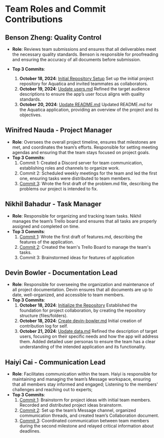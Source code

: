 # Team Roles and Commit Contributions

## Benson Zheng: Quality Control
- **Role**: Reviews team submissions and ensures that all deliverables meet the necessary quality standards. Benson is responsible for proofreading and ensuring the accuracy of all documents before submission.

- **Top 3 Commits**:
   1. **October 18, 2024**: [Initial Repository Setup](https://github.com/batterydied/Aquatica/commit/48e9c9e28af274d026659d49c735a3daf2118f46) Set up the initial project repository for Aquatica and invited teammates as collaborators.
   2. **October 19, 2024**: [Update users.md](https://github.com/batterydied/Aquatica/commit/b148286321d5930a7b7c9348db42249470693653) Refined the target audience descriptions to ensure the app’s user focus aligns with quality standards.
   3. **October 20, 2024**: [Update README.md](https://github.com/batterydied/Aquatica/commit/a0beebac2a1c6827ff828c367b9a443465c3f5df) Updated README.md for the Aquatica application, providing an overview of the project and its objectives.

## Winifred Nauda - Project Manager
- **Role**: Oversees the overall project timeline, ensures that milestones are met, and coordinates the team’s efforts. Responsible for setting meeting agendas and ensuring that the team stays focused on project goals.
- **Top 3 Commits**:
   1. Commit 1: Created a Discord server for team communication, establishing roles and channels to organize work.
   2. Commit 2: Scheduled weekly meetings for the team and led the first one, ensuring tasks were distributed to team members.
   3. [Commit 3](https://github.com/batterydied/Aquatica/commit/4f251ab7196517a5618c6a3b8f075fec03dc97ed): Wrote the first draft of the problem.md file, describing the problems our project is intended to fix.

## Nikhil Bahadur - Task Manager
- **Role**:  Responsible for organizing and tracking team tasks. Nikhil manages the team’s Trello board and ensures that all tasks are properly assigned and completed on time.
- **Top 3 Commits**:
   1. [Commit 1](https://github.com/batterydied/Aquatica/commit/a2cd71bf688390092295ac06c2c9b90a4e0ed035): Wrote the first draft of features.md, describing the features of the application.
   2. [Commit 2](https://trello.com/invite/b/6712bc4a19cea8bb27ce71ad/ATTId8c66601bfac85e79e25b1577dee86d47F38ECCA/project-management): Created the team's Trello Board to manage the team's tasks.
   3. Commit 3: Brainstormed ideas for features of application
 
## Devin Bowler - Documentation Lead
- **Role**: Responsible for overseeing the organization and maintenance of all project documentation. Devin ensures that all documents are up to date, well-organized, and accessible to team members.
- **Top 3 Commits**:
   1. **October 18, 2024**: [Initialize the Repository](https://github.com/batterydied/Aquatica/commit/e591d4f74208afed247aa3a0a6123fcda9313598) Established the foundation for project collaboration, by creating the repository structure (files/folders).
   2. **October 18, 2024**: [Create devin-bowler.md](https://github.com/batterydied/Aquatica/commit/1d0e3a3434ed1932d9cb45c440eb1c1e8732962c) Initial creation of contribution log for self.
   3. **October 21, 2024**: [Update data.md](https://github.com/batterydied/Aquatica/compare/913e87a88901a5289041e08ec2847c4fdef5c66b...c6b2439a2e77fda953a336aa9facd8969e711f17) Refined the description of target users, focusing on their specific needs and how the app will address them. Added detailed user personas to ensure the team has a clear understanding of the intended application and its functionality.

## Haiyi Cai - Communication Lead
- **Role**: Facilitates communication within the team. Haiyi is responsible for maintaining and managing the team’s Message workspace, ensuring that all members stay informed and engaged; Listening to the members' challenges and reaching out to experts;
- **Top 3 Commits**:
  1. [Commit 1](https://github.com/batterydied/Aquatica/commit/b017b82f73ff77ceb859ee9930123520cc09baa4): Brainstorm for project ideas with initial team members. Recorded and distributed project ideas brainstorm.
  2. [Commit 2](e4cf472ee4a79a5381fc4cc4ba38639166b28007): Set up the team’s Message channel, organized communication threads, and created team’s Collaboration document.
  3. [Commit 3](https://github.com/batterydied/Aquatica/commit/051851e7df44f80f36d4ba6678309e6130483d2f): Coordinated communication between team members during the second milestone and relayed critical information about deadlines.
